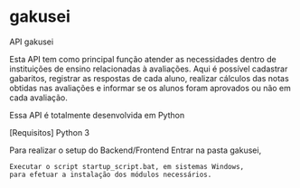 # gakusei
API gakusei


Esta API tem como principal função atender as necessidades dentro de instituições de ensino relacionadas à avaliações.
Aqui é possível cadastrar gabaritos, registrar as respostas de cada aluno, realizar cálculos das notas obtidas nas avaliações e informar se os alunos foram aprovados ou não em cada avaliação.

Essa API é totalmente desenvolvida em Python

[Requisitos]
	Python 3

Para realizar o setup do Backend/Frontend
	Entrar na pasta gakusei,
	
	Executar o script startup_script.bat, em sistemas Windows,
	para efetuar a instalação dos módulos necessários.


	
